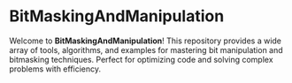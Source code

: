 # BitMaskingAndManipulation

Welcome to **BitMaskingAndManipulation**! This repository provides a wide array of tools, algorithms, and examples for mastering bit manipulation and bitmasking techniques. Perfect for optimizing code and solving complex problems with efficiency.

